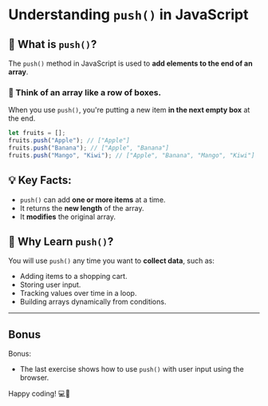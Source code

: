 # Understanding `push()` in JavaScript

## 📌 What is `push()`?

The `push()` method in JavaScript is used to **add elements to the end of an array**.

### 🧠 Think of an array like a row of boxes.

When you use `push()`, you're putting a new item **in the next empty box** at the end.

```js
let fruits = [];
fruits.push("Apple"); // ["Apple"]
fruits.push("Banana"); // ["Apple", "Banana"]
fruits.push("Mango", "Kiwi"); // ["Apple", "Banana", "Mango", "Kiwi"]
```

## 💡 Key Facts:

- `push()` can add **one or more items** at a time.
- It returns the **new length** of the array.
- It **modifies** the original array.

## 🧪 Why Learn `push()`?

You will use `push()` any time you want to **collect data**, such as:

- Adding items to a shopping cart.
- Storing user input.
- Tracking values over time in a loop.
- Building arrays dynamically from conditions.

---

## Bonus

Bonus:

- The last exercise shows how to use `push()` with user input using the browser.

Happy coding! 💻🚀
